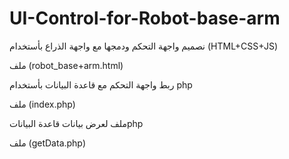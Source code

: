 # UI-Control-for-Robot-base-arm
نصميم واجهة التحكم ودمجها مع واجهة الذراع بأستخدام (HTML+CSS+JS)

ملف (robot_base+arm.html)

ربط واجهة التحكم مع قاعدة البيانات بأستخدام php

ملف (index.php)

ملف لعرض بيانات قاعدة البياناتphp

ملف (getData.php)
